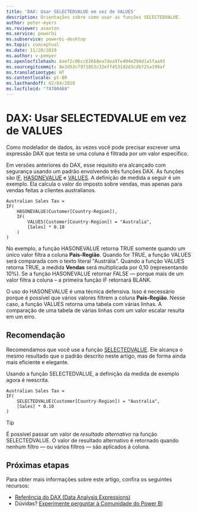 ```yaml
---
title: 'DAX: Usar SELECTEDVALUE em vez de VALUES'
description: Orientações sobre como usar as funções SELECTEDVALUE.
author: peter-myers
ms.reviewer: asaxton
ms.service: powerbi
ms.subservice: powerbi-desktop
ms.topic: conceptual
ms.date: 11/20/2019
ms.author: v-pemyer
ms.openlocfilehash: 6aef2c06cc62668ea7dea9fe404e294d1a5faa93
ms.sourcegitcommit: 8e3d53cf971853c32eff4531d2d3cdb725a199af
ms.translationtype: HT
ms.contentlocale: pt-BR
ms.lasthandoff: 02/04/2020
ms.locfileid: "74700468"
---
```

# <a name="dax-use-selectedvalue-instead-of-values"></a>DAX: Usar SELECTEDVALUE em vez de VALUES

Como modelador de dados, às vezes você pode precisar escrever uma expressão DAX que testa se uma coluna é filtrada por um valor específico.

Em versões anteriores do DAX, esse requisito era alcançado com segurança usando um padrão envolvendo três funções DAX. As funções são [IF](/dax/if-function-dax), [HASONEVALUE](/dax/hasonevalue-function-dax) e [VALUES](/dax/values-function-dax). A definição de medida a seguir é um exemplo. Ela calcula o valor do imposto sobre vendas, mas apenas para vendas feitas a clientes australianos.

```dax
Australian Sales Tax =
IF(
    HASONEVALUE(Customer[Country-Region]),
    IF(
        VALUES(Customer[Country-Region]) = "Australia",
        [Sales] * 0.10
    )
)
```

No exemplo, a função HASONEVALUE retorna TRUE somente quando um único valor filtra a coluna **País-Região**. Quando for TRUE, a função VALUES será comparada com o texto literal "Austrália". Quando a função VALUES retorna TRUE, a medida **Vendas** será multiplicada por 0,10 (representando 10%). Se a função HASONEVALUE retornar FALSE — porque mais de um valor filtra a coluna – a primeira função IF retornará BLANK.

O uso do HASONEVALUE é uma técnica defensiva. Isso é necessário porque é possível que vários valores filtrem a coluna **País-Região**. Nesse caso, a função VALUES retorna uma tabela com várias linhas. A comparação de uma tabela de várias linhas com um valor escalar resulta em um erro.

## <a name="recommendation"></a>Recomendação

Recomendamos que você use a função [SELECTEDVALUE](/dax/selectedvalue-function). Ele alcança o mesmo resultado que o padrão descrito neste artigo, mas de forma ainda mais eficiente e elegante.

Usando a função SELECTEDVALUE, a definição da medida de exemplo agora é reescrita.

```dax
Australian Sales Tax =
IF(
    SELECTEDVALUE(Customer[Country-Region]) = "Australia",
    [Sales] * 0.10
)
```

> [!TIP]
> É possível passar um valor de _resultado alternativo_ na função SELECTEDVALUE. O valor de resultado alternativo é retornado quando nenhum filtro — ou vários filtros — são aplicados à coluna.

## <a name="next-steps"></a>Próximas etapas

Para obter mais informações sobre este artigo, confira os seguintes recursos:

- [Referência do DAX (Data Analysis Expressions)](/dax/)
- Dúvidas? [Experimente perguntar à Comunidade do Power BI](https://community.powerbi.com/)
